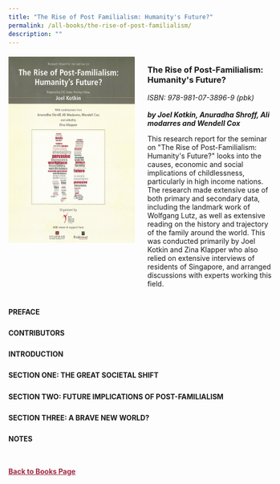 ```yaml
---
title: "The Rise of Post Familialism: Humanity's Future?"
permalink: /all-books/the-rise-of-post-familialism/
description: ""
---
```

<style>


.grid-container {
	display: grid;
	grid-template-columns: 50% 50%;
	grid-gap: 5%
	}
	
img {
		object-fit: contain;
		width: 100%;
		height: 80%;
	}	

.chapter-divider {
	margin-top: 5%;
	}	
	
.back a
{
	color: #9f2943;
	font-weight: bold;
	
}	


</style>

<div class="grid-container">
	<div class="grid-child"><img src="/images/Books/The%20Rise%20of%20Post-Familialism_%20Humanity's%20Future_.png"></div>
	<div class="grid-child">
		<h3>The Rise of Post-Familialism: Humanity's Future?</h3>
		<i>ISBN: 978-981-07-3896-9 (pbk)</i><br>
		<i></i><br>
		<b><i>by Joel Kotkin, Anuradha Shroff, Ali modarres and Wendell Cox</i></b>
		<p>This research report for the seminar on "The Rise of Post-Familialism: Humanity's Future?" looks into the causes, economic and social implications of childlessness, particularly in high income nations. <br> The research made extensive use of both primary and secondary data, including the landmark work of Wolfgang Lutz, as well as extensive reading on the history and trajectory of the family around the world. This was conducted primarily by Joel Kotkin and Zina Klapper who also relied on extensive interviews of residents of Singapore, and arranged discussions with experts working this field.</p>
	</div>

</div>

<div>

<div class="chapter-divider">
<p><b>PREFACE</b></p>

</div>
	
<div class="chapter-divider">
<p><b>CONTRIBUTORS</b></p>

</div>
		
<div class="chapter-divider">
<p><b>INTRODUCTION</b></p>

</div>
	
<div class="chapter-divider">
<p><b>SECTION ONE: THE GREAT SOCIETAL SHIFT</b></p>

</div>
	
<div class="chapter-divider">
<p><b>SECTION TWO: FUTURE IMPLICATIONS OF POST-FAMILIALISM</b></p>

</div>
	

<div class="chapter-divider">
<p><b>SECTION THREE: A BRAVE NEW WORLD?</b></p>

</div>

<div class="chapter-divider">
<p><b>NOTES</b></p>

</div>




</div>



<br>
<br>
<div class="back">
<a href="/books/">Back to Books Page</a>	

</div>